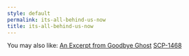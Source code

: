 ```yaml
---
style: default
permalink: its-all-behind-us-now
title: its-all-behind-us-now
---
```

You may also like:
[An Excerpt from Goodbye Ghost](http://scp-wiki.net/an-excerpt-from-goodbye-ghost)
[SCP-1468](http://scp-wiki.net/scp-1468)